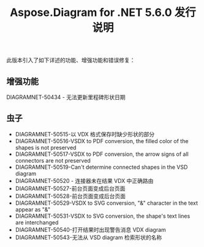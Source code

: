 ﻿---
title: Aspose.Diagram for .NET 5.6.0 发行说明
type: docs
weight: 40
url: /zh/net/aspose-diagram-for-net-5-6-0-release-notes/
---
此版本引入了如下详述的功能、增强功能和错误修复：
## **增强功能**
DIAGRAMNET-50434 - 无法更新里程碑形状日期
## **虫子**
- DIAGRAMNET-50515-以 VDX 格式保存时缺少形状的部分
- DIAGRAMNET-50516-VSDX to PDF conversion, the filled color of the shapes is not preserved 
- DIAGRAMNET-50517-VSDX to PDF conversion, the arrow signs of all connectors are not preserved 
- DIAGRAMNET-50519-Can't determine connected shapes in the VSD diagram
- DIAGRAMNET-50520 - 连接器未在结果 VDX 中正确路由
- DIAGRAMNET-50527-前台页面变成后台页面
- DIAGRAMNET-50528-前台页面变成后台页面
- DIAGRAMNET-50529-VSDX to SVG conversion, "&" character in the text appear as "&" 
- DIAGRAMNET-50531-VSDX to SVG conversion, the shape's text lines are interchanged 
- DIAGRAMNET-50540-打开结果时出现警告消息 VDX diagram
- DIAGRAMNET-50543-无法从 VSD diagram 检索形状的名称

